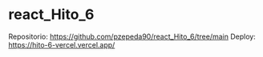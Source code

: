 # react_Hito_6 <br>
Repositorio: https://github.com/pzepeda90/react_Hito_6/tree/main
Deploy: https://hito-6-vercel.vercel.app/
